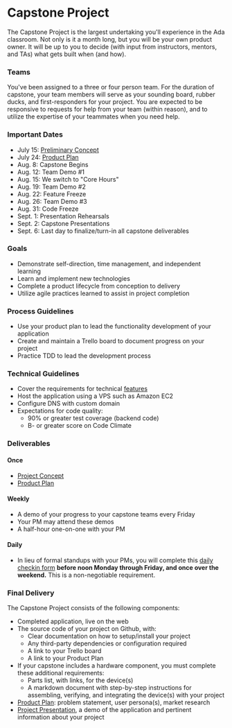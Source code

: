 # Capstone Project
The Capstone Project is the largest undertaking you'll experience in the Ada classroom. Not only is it a month long, but you will be your own product owner. It will be up to you to decide (with input from instructors, mentors, and TAs) what gets built when (and how).

### Teams
You've been assigned to a three or four person team. For the duration of capstone, your team members will serve as your sounding board, rubber ducks, and first-responders for your project. You are expected to be responsive to requests for help from your team (within reason), and to utilize the expertise of your teammates when you need help.

### Important Dates
- July 15: [Preliminary Concept](../capstone/concept.md)
- July 24: [Product Plan](../capstone/product-plan.md)
- Aug. 8: Capstone Begins
- Aug. 12: Team Demo #1
- Aug. 15: We switch to "Core Hours"
- Aug. 19: Team Demo #2
- Aug. 22: Feature Freeze
- Aug. 26: Team Demo #3
- Aug. 31: Code Freeze
- Sept. 1: Presentation Rehearsals
- Sept. 2: Capstone Presentations
- Sept. 6: Last day to finalize/turn-in all capstone deliverables

### Goals
- Demonstrate self-direction, time management, and independent learning
- Learn and implement new technologies
- Complete a product lifecycle from conception to delivery
- Utilize agile practices learned to assist in project completion

### Process Guidelines
- Use your product plan to lead the functionality development of your application
- Create and maintain a Trello board to document progress on your project
- Practice TDD to lead the development process

### Technical Guidelines
- Cover the requirements for technical [features](../capstone/features.md)
- Host the application using a VPS such as Amazon EC2
- Configure DNS with custom domain
- Expectations for code quality:
    - 90% or greater test coverage (backend code)
    - B- or greater score on Code Climate

### Deliverables

#### Once
- [Project Concept](../capstone/concept.md)
- [Product Plan](../capstone/product-plan.md)

#### Weekly
- A demo of your progress to your capstone teams every Friday
- Your PM may attend these demos
- A half-hour one-on-one with your PM

#### Daily
- In lieu of formal standups with your PMs, you will complete this [daily checkin form](https://goo.gl/forms/edpg44h0ig3FZlQg1) __before noon Monday through Friday, and once over the weekend.__ This is a non-negotiable requirement.

### Final Delivery
The Capstone Project consists of the following components:
- Completed application, live on the web
- The source code of your project on Github, with:
  - Clear documentation on how to setup/install your project
  - Any third-party dependencies or configuration required
  - A link to your Trello board
  - A link to your Product Plan
- If your capstone includes a hardware component, you must complete these additional requirements:
  - Parts list, with links, for the device(s)
  - A markdown document with step-by-step instructions for assembling, verifying, and integrating the device(s) with your project
- [Product Plan](../capstone/product-plan.md): problem statement, user persona(s), market research
- [Project Presentation](../capstone/presentation.md), a demo of the application and pertinent information about your project
